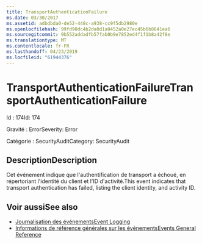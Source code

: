 ```yaml
---
title: TransportAuthenticationFailure
ms.date: 03/30/2017
ms.assetid: adbdbda0-de52-448c-a938-cc9f5db2980e
ms.openlocfilehash: 99fd90dc4b2da0d1a0452a0e27ec45b6b8641ea6
ms.sourcegitcommit: 9b552addadfb57fab0b9e7852ed4f1f1b8a42f8e
ms.translationtype: MT
ms.contentlocale: fr-FR
ms.lasthandoff: 04/23/2019
ms.locfileid: "61944376"
---
```

# <a name="transportauthenticationfailure"></a><span data-ttu-id="77f99-102">TransportAuthenticationFailure</span><span class="sxs-lookup"><span data-stu-id="77f99-102">TransportAuthenticationFailure</span></span>
<span data-ttu-id="77f99-103">Id : 174</span><span class="sxs-lookup"><span data-stu-id="77f99-103">Id: 174</span></span>  
  
 <span data-ttu-id="77f99-104">Gravité : Error</span><span class="sxs-lookup"><span data-stu-id="77f99-104">Severity: Error</span></span>  
  
 <span data-ttu-id="77f99-105">Catégorie : SecurityAudit</span><span class="sxs-lookup"><span data-stu-id="77f99-105">Category: SecurityAudit</span></span>  
  
## <a name="description"></a><span data-ttu-id="77f99-106">Description</span><span class="sxs-lookup"><span data-stu-id="77f99-106">Description</span></span>  
 <span data-ttu-id="77f99-107">Cet événement indique que l'authentification de transport a échoué, en répertoriant l'identité du client et l'ID d'activité.</span><span class="sxs-lookup"><span data-stu-id="77f99-107">This event indicates that transport authentication has failed, listing the client identity, and activity ID.</span></span>  
  
## <a name="see-also"></a><span data-ttu-id="77f99-108">Voir aussi</span><span class="sxs-lookup"><span data-stu-id="77f99-108">See also</span></span>

- [<span data-ttu-id="77f99-109">Journalisation des événements</span><span class="sxs-lookup"><span data-stu-id="77f99-109">Event Logging</span></span>](../../../../../docs/framework/wcf/diagnostics/event-logging/index.md)
- [<span data-ttu-id="77f99-110">Informations de référence générales sur les événements</span><span class="sxs-lookup"><span data-stu-id="77f99-110">Events General Reference</span></span>](../../../../../docs/framework/wcf/diagnostics/event-logging/events-general-reference.md)
